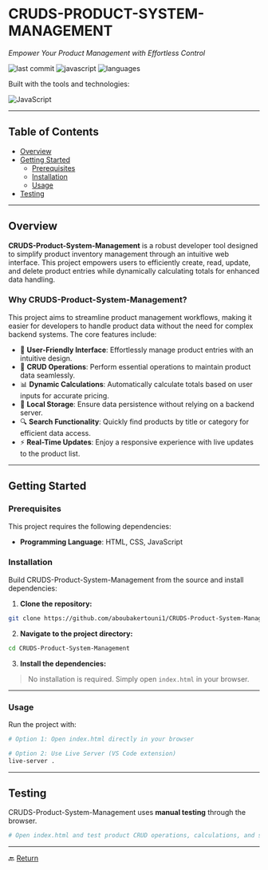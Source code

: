 # CRUDS-PRODUCT-SYSTEM-MANAGEMENT

*Empower Your Product Management with Effortless Control*

![last commit](https://img.shields.io/github/last-commit/aboubakertouni1/CRUDS-Product-System-Management?style=for-the-badge)
![javascript](https://img.shields.io/badge/javascript-62.5%25-yellow?style=for-the-badge&logo=javascript)
![languages](https://img.shields.io/badge/languages-3-blue?style=for-the-badge)

Built with the tools and technologies:

![JavaScript](https://img.shields.io/badge/-JavaScript-yellow?logo=javascript)

---

## Table of Contents

- [Overview](#overview)
- [Getting Started](#getting-started)
  - [Prerequisites](#prerequisites)
  - [Installation](#installation)
  - [Usage](#usage)
- [Testing](#testing)

---

## Overview

**CRUDS-Product-System-Management** is a robust developer tool designed to simplify product inventory management through an intuitive web interface. This project empowers users to efficiently create, read, update, and delete product entries while dynamically calculating totals for enhanced data handling.

### Why CRUDS-Product-System-Management?

This project aims to streamline product management workflows, making it easier for developers to handle product data without the need for complex backend systems. The core features include:

- 🌟 **User-Friendly Interface**: Effortlessly manage product entries with an intuitive design.
- 🔄 **CRUD Operations**: Perform essential operations to maintain product data seamlessly.
- 📊 **Dynamic Calculations**: Automatically calculate totals based on user inputs for accurate pricing.
- 💾 **Local Storage**: Ensure data persistence without relying on a backend server.
- 🔍 **Search Functionality**: Quickly find products by title or category for efficient data access.
- ⚡ **Real-Time Updates**: Enjoy a responsive experience with live updates to the product list.

---

## Getting Started

### Prerequisites

This project requires the following dependencies:

- **Programming Language**: HTML, CSS, JavaScript

### Installation

Build CRUDS-Product-System-Management from the source and install dependencies:

1. **Clone the repository:**

```bash
git clone https://github.com/aboubakertouni1/CRUDS-Product-System-Management
```

2. **Navigate to the project directory:**

```bash
cd CRUDS-Product-System-Management
```

3. **Install the dependencies:**

> No installation is required. Simply open `index.html` in your browser.

---

### Usage

Run the project with:

```bash
# Option 1: Open index.html directly in your browser

# Option 2: Use Live Server (VS Code extension)
live-server .
```

---

## Testing

CRUDS-Product-System-Management uses **manual testing** through the browser.

```bash
# Open index.html and test product CRUD operations, calculations, and search
```

---

🔙 [Return](#table-of-contents)

